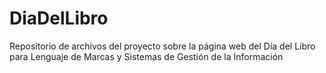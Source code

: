 # DiaDelLibro
Repositorio de archivos del proyecto sobre la página web del Día del Libro para Lenguaje de Marcas y Sistemas de Gestión de la Información 

